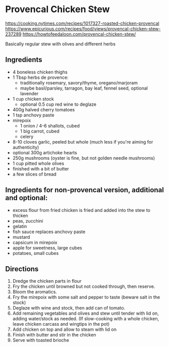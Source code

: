 # Provencal Chicken Stew

https://cooking.nytimes.com/recipes/1017327-roasted-chicken-provencal
https://www.epicurious.com/recipes/food/views/provencal-chicken-stew-237289
https://howtofeedaloon.com/provencal-chicken-stew/

Basically regular stew with olives and different herbs

## Ingredients

* 4 boneless chicken thighs
* 1 Tbsp herbs de provence:
    * traditionally rosemary, savory/thyme, oregano/marjoram
    * maybe basil/parsley, tarragon, bay leaf, fennel seed, optional lavender
* 1 cup chicken stock
    * optional 0.5 cup red wine to deglaze
* 400g halved cherry tomatoes
* 1 tsp anchovy paste
* mirepoix
    * 1 onion / 4-6 shallots, cubed
    * 1 big carrot, cubed
    * celery
* 8-10 cloves garlic, peeled but whole (much less if you're aiming for authenticity)
* optional 300g artichoke hearts
* 250g mushrooms (oyster is fine, but not golden needle mushrooms)
* 1 cup pitted whole olives
* finished with a bit of butter
* a few slices of bread

## Ingredients for non-provencal version, additional and optional:

* excess flour from fried chicken is fried and added into the stew to thicken
* peas, zucchini
* gelatin
* fish sauce replaces anchovy paste
* mustard
* capsicum in mirepoix
* apple for sweetness, large cubes
* potatoes, small cubes

## Directions

1. Dredge the chicken parts in flour
2. Fry the chicken until browned but not cooked through, then reserve.
3. Bloom the aromatics.
4. Fry the mirepoix with some salt and pepper to taste (beware salt in the stock)
5. Deglaze with wine and stock, then add can of tomato.
6. Add remaining vegetables and olives and stew until tender with lid on, adding water/stock as needed.
   (If slow-cooking with a whole chicken, leave chicken carcass and wingtips in the pot)
7. Add chicken on top and allow to steam with lid on
8. Finish with butter and stir in the chicken
9. Serve with toasted brioche